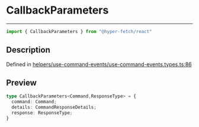 

# CallbackParameters

<div class="api-docs__separator" data-reactroot="">

---

</div><div class="api-docs__import" data-reactroot="">

```ts
import { CallbackParameters } from "@hyper-fetch/react"
```

</div><div class="api-docs__section">

## Description

</div><div class="api-docs__description"><span class="api-docs__do-not-parse">



</span></div><p class="api-docs__definition">

Defined in [helpers/use-command-events/use-command-events.types.ts:86](https://github.com/BetterTyped/hyper-fetch/blob/a5ae46b5/packages/react/src/helpers/use-command-events/use-command-events.types.ts#L86)

</p><div class="api-docs__section">

## Preview

</div><div class="api-docs__preview type">

```ts
type CallbackParameters<Command,ResponseType> = {
  command: Command; 
  details: CommandResponseDetails; 
  response: ResponseType; 
}
```

</div>